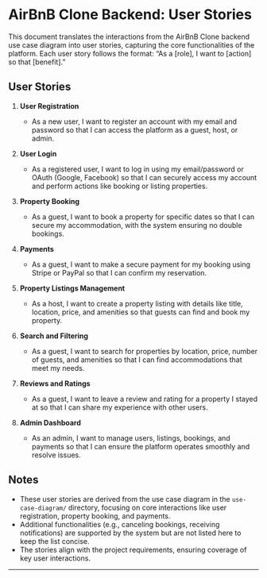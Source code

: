 # AirBnB Clone Backend: User Stories

This document translates the interactions from the AirBnB Clone backend use case diagram into user stories, capturing the core functionalities of the platform. Each user story follows the format: “As a [role], I want to [action] so that [benefit].”

## User Stories

1. **User Registration**
   - As a new user, I want to register an account with my email and password so that I can access the platform as a guest, host, or admin.

2. **User Login**
   - As a registered user, I want to log in using my email/password or OAuth (Google, Facebook) so that I can securely access my account and perform actions like booking or listing properties.

3. **Property Booking**
   - As a guest, I want to book a property for specific dates so that I can secure my accommodation, with the system ensuring no double bookings.

4. **Payments**
   - As a guest, I want to make a secure payment for my booking using Stripe or PayPal so that I can confirm my reservation.

5. **Property Listings Management**
   - As a host, I want to create a property listing with details like title, location, price, and amenities so that guests can find and book my property.

6. **Search and Filtering**
   - As a guest, I want to search for properties by location, price, number of guests, and amenities so that I can find accommodations that meet my needs.

7. **Reviews and Ratings**
   - As a guest, I want to leave a review and rating for a property I stayed at so that I can share my experience with other users.

8. **Admin Dashboard**
   - As an admin, I want to manage users, listings, bookings, and payments so that I can ensure the platform operates smoothly and resolve issues.

## Notes
- These user stories are derived from the use case diagram in the `use-case-diagram/` directory, focusing on core interactions like user registration, property booking, and payments.
- Additional functionalities (e.g., canceling bookings, receiving notifications) are supported by the system but are not listed here to keep the list concise.
- The stories align with the project requirements, ensuring coverage of key user interactions.

---
